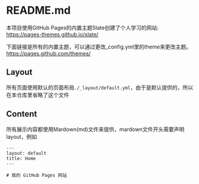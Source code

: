 # README.md

本项目使用GitHub Pages的内置主题Slate创建了个人学习的网站:
https://pages-themes.github.io/slate/

下面链接是所有的内置主题，可以通过更改_config.yml里的theme来更改主题。
https://pages.github.com/themes/

## Layout
所有页面使用默认的页面布局`./_layout/default.yml`，由于是默认提供的，所以在本仓库里省略了这个文件

## Content
所有展示内容都使用Mardown(md)文件来提供，mardown文件开头需要声明layout，例如

```
---
layout: default
title: Home
---

# 我的 GitHub Pages 网站
```
